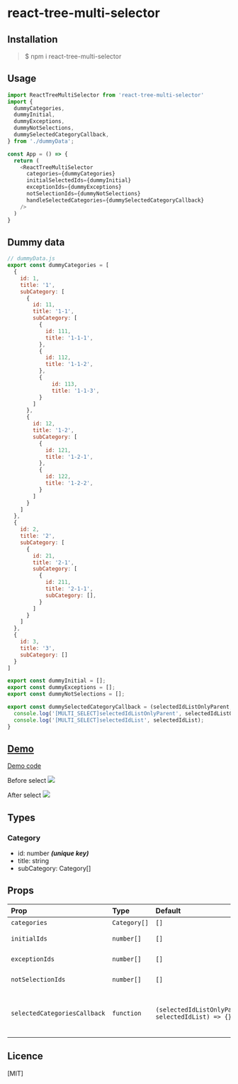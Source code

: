 # react-tree-multi-selector

## Installation
> $ npm i react-tree-multi-selector

## Usage
```js
import ReactTreeMultiSelector from 'react-tree-multi-selector'
import {
  dummyCategories,
  dummyInitial,
  dummyExceptions,
  dummyNotSelections,
  dummySelectedCategoryCallback,
} from './dummyData';

const App = () => {
  return (
    <ReactTreeMultiSelector
      categories={dummyCategories}
      initialSelectedIds={dummyInitial}
      exceptionIds={dummyExceptions}
      notSelectionIds={dummyNotSelections}
      handleSelectedCategories={dummySelectedCategoryCallback}
    />
  )
}
```

## Dummy data
```js
// dummyData.js
export const dummyCategories = [
  {
    id: 1,
    title: '1',
    subCategory: [
      {
        id: 11,
        title: '1-1',
        subCategory: [
          {
            id: 111,
            title: '1-1-1',
          },
          {
            id: 112,
            title: '1-1-2',
          },
          {
              id: 113,
              title: '1-1-3',
          }
        ]
      },
      {
        id: 12,
        title: '1-2',
        subCategory: [
          {
            id: 121,
            title: '1-2-1',
          },
          {
            id: 122,
            title: '1-2-2',
          }
        ]
      }
    ]
  },
  {
    id: 2,
    title: '2',
    subCategory: [
      {
        id: 21,
        title: '2-1',
        subCategory: [
          {
            id: 211,
            title: '2-1-1',
            subCategory: [],
          }
        ]
      }
    ]
  },
  {
    id: 3,
    title: '3',
    subCategory: []
  }
]

export const dummyInitial = [];
export const dummyExceptions = [];
export const dummyNotSelections = [];

export const dummySelectedCategoryCallback = (selectedIdListOnlyParent, selectedIdList) => {
  console.log('[MULTI_SELECT]selectedIdListOnlyParent', selectedIdListOnlyParent);
  console.log('[MULTI_SELECT]selectedIdList', selectedIdList);
}
```

## [Demo](https://eomttt.github.io/demo-module/#/tree-multi-selector)

[Demo code](https://github.com/eomttt/demo-module)

Before select
![](https://hyuntaeeom-personal.s3.ap-northeast-2.amazonaws.com/README/multi-select-before.png)

After select
![](https://hyuntaeeom-personal.s3.ap-northeast-2.amazonaws.com/README/multi-select.png)

## Types
### Category
- id: number ***(unique key)***
- title: string
- subCategory: Category[]


## Props

| Prop  | Type  | Default | Description |
|:--------- | :---- | :----   |:----  |
| `categories` | `Category[]` | `[]` | Category list |
| `initialIds` | `number[]` | `[]` | Initial selected category ids |
| `exceptionIds` | `number[]` | `[]` | Disable show category ids in tree |
| `notSelectionIds` | `number[]` | `[]` | Disable select category ids in tree |
|`selectedCategoriesCallback` | `function` | `(selectedIdListOnlyParent, selectedIdList) => {}` | `selectedIdListOnlyParent`: Selected category id list only parent <br/> `selectedIdList`: Selected all category id list|

## Licence

[MIT]